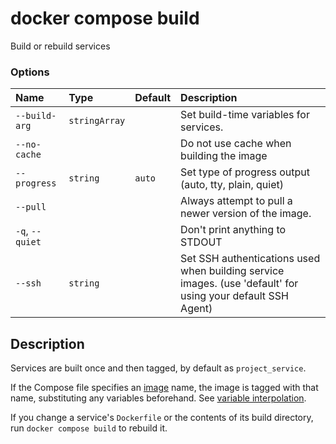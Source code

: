 # docker compose build

<!---MARKER_GEN_START-->
Build or rebuild services

### Options

| Name            | Type          | Default | Description                                                                                                 |
|:----------------|:--------------|:--------|:------------------------------------------------------------------------------------------------------------|
| `--build-arg`   | `stringArray` |         | Set build-time variables for services.                                                                      |
| `--no-cache`    |               |         | Do not use cache when building the image                                                                    |
| `--progress`    | `string`      | `auto`  | Set type of progress output (auto, tty, plain, quiet)                                                       |
| `--pull`        |               |         | Always attempt to pull a newer version of the image.                                                        |
| `-q`, `--quiet` |               |         | Don't print anything to STDOUT                                                                              |
| `--ssh`         | `string`      |         | Set SSH authentications used when building service images. (use 'default' for using your default SSH Agent) |


<!---MARKER_GEN_END-->

## Description

Services are built once and then tagged, by default as `project_service`.

If the Compose file specifies an
[image](https://github.com/compose-spec/compose-spec/blob/master/spec.md#image) name,
the image is tagged with that name, substituting any variables beforehand. See
[variable interpolation](https://github.com/compose-spec/compose-spec/blob/master/spec.md#interpolation).

If you change a service's `Dockerfile` or the contents of its build directory,
run `docker compose build` to rebuild it.
